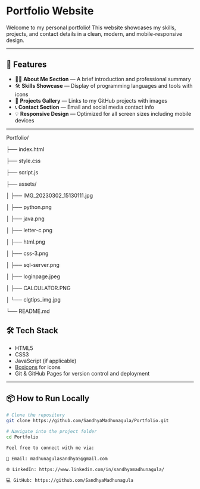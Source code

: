 # Portfolio Website

Welcome to my personal portfolio! This website showcases my skills, projects, and contact details in a clean, modern, and mobile-responsive design.

---

## 🚀 Features

- 👨‍💻 **About Me Section** — A brief introduction and professional summary  
- 🛠 **Skills Showcase** — Display of programming languages and tools with icons  
- 📂 **Projects Gallery** — Links to my GitHub projects with images  
- 📞 **Contact Section** — Email and social media contact info  
- 💡 **Responsive Design** — Optimized for all screen sizes including mobile devices  

---
Portfolio/


├── index.html  


├── style.css            

├── script.js            

├── assets/             

│   ├── IMG_20230302_15130111.jpg

│   ├── python.png

│   ├── java.png

│   ├── letter-c.png

│   ├── html.png

│   ├── css-3.png

│   ├── sql-server.png

│   ├── loginpage.jpeg

│   ├── CALCULATOR.PNG

│   └── clgtips_img.jpg

└── README.md           

## 🛠 Tech Stack

- HTML5  
- CSS3  
- JavaScript (if applicable)  
- [Boxicons](https://boxicons.com/) for icons  
- Git & GitHub Pages for version control and deployment  

---

## 📦 How to Run Locally

```bash
# Clone the repository
git clone https://github.com/SandhyaMadhunagula/Portfolio.git

# Navigate into the project folder
cd Portfolio

Feel free to connect with me via:

📧 Email: madhunagulasandhya5@gmail.com

🌐 LinkedIn: https://www.linkedin.com/in/sandhyamadhunagula/

💻 GitHub: https://github.com/SandhyaMadhunagula
